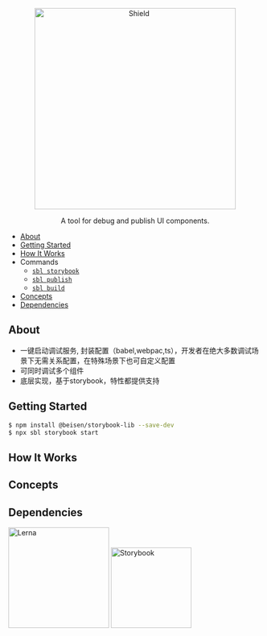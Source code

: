
<p align="center">
  <img alt="Shield" src="http://lc-cj3ctxdw.cn-n1.lcfile.com/baf8019f3a541823d42a.png" height="400px" with="700px" />
</p>

<p align="center">
  A tool for debug and publish UI components.
</p>

* [About](#about)
* [Getting Started](#getting-started)
* [How It Works](#how-it-works)
* Commands
  - [`sbl storybook`](./src/commands/storybook#readme)
  - [`sbl publish`](./src/commands/publish#readme)
  - [`sbl build`](./src/commands/build#readme)
* [Concepts](#concepts)
* [Dependencies](#dependencies)


## About

* 一键启动调试服务, 封装配置（babel,webpac,ts），开发者在绝大多数调试场景下无需关系配置，在特殊场景下也可自定义配置
* 可同时调试多个组件
* 底层实现，基于storybook，特性都提供支持

## Getting Started

```sh
$ npm install @beisen/storybook-lib --save-dev
$ npx sbl storybook start
```

## How It Works

## Concepts

## Dependencies
<p align="left">
  <img alt="Lerna" src="http://lc-cj3ctxdw.cn-n1.lcfile.com/e6180c4dca55ac0e6d24.png" height="200px" with="250px" />
  <img alt="Storybook" src="http://lc-cj3ctxdw.cn-n1.lcfile.com/6dd894cd5e025fdbff2d.png" height="160px" with="210px" />
</p>

